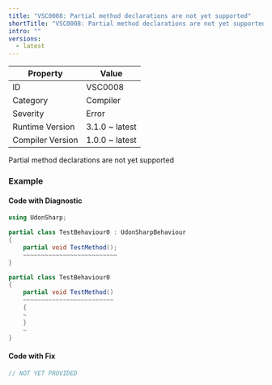 ```yaml
---
title: "VSC0008: Partial method declarations are not yet supported"
shortTitle: "VSC0008: Partial method declarations are not yet supported"
intro: ""
versions:
  - latest
---
```


| Property         | Value          |
| ---------------- | -------------- |
| ID               | VSC0008        |
| Category         | Compiler       |
| Severity         | Error          |
| Runtime Version  | 3.1.0 ~ latest |
| Compiler Version | 1.0.0 ~ latest |

Partial method declarations are not yet supported

### Example

#### Code with Diagnostic

```csharp
using UdonSharp;

partial class TestBehaviour0 : UdonSharpBehaviour
{
    partial void TestMethod();
    ~~~~~~~~~~~~~~~~~~~~~~~~~~
}

partial class TestBehaviour0
{
    partial void TestMethod()
    ~~~~~~~~~~~~~~~~~~~~~~~~~
    {
    ~
    }
    ~
}
```

#### Code with Fix

```csharp
// NOT YET PROVIDED
```
